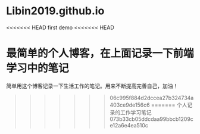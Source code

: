 # Libin2019.github.io
<<<<<<< HEAD
first demo
<<<<<<< HEAD


最简单的个人博客，在上面记录一下前端学习中的笔记
=======
简单用这个博客记录一下生活工作的笔记。用来不断提高完善自己，加油！
>>>>>>> 06c995f884d2dccea27b324734a403ce9de156c6
=======
个人记录的工作学习笔记
>>>>>>> 073b33cb05ddcdaa99bbcb1209ce12a6e4ea510c
